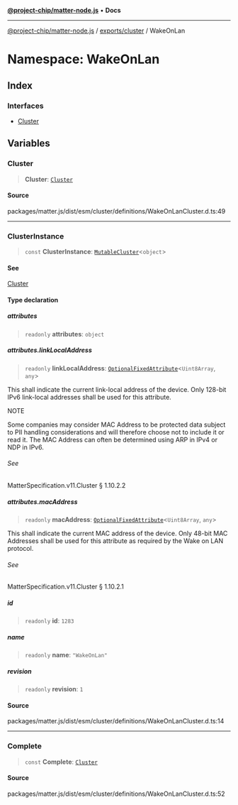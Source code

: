 [**@project-chip/matter-node.js**](../../../../README.md) • **Docs**

***

[@project-chip/matter-node.js](../../../../modules.md) / [exports/cluster](../../README.md) / WakeOnLan

# Namespace: WakeOnLan

## Index

### Interfaces

- [Cluster](interfaces/Cluster.md)

## Variables

### Cluster

> **Cluster**: [`Cluster`](interfaces/Cluster.md)

#### Source

packages/matter.js/dist/esm/cluster/definitions/WakeOnLanCluster.d.ts:49

***

### ClusterInstance

> `const` **ClusterInstance**: [`MutableCluster`](../../interfaces/MutableCluster.md)\<`object`\>

#### See

[Cluster](README.md#cluster)

#### Type declaration

##### attributes

> `readonly` **attributes**: `object`

##### attributes.linkLocalAddress

> `readonly` **linkLocalAddress**: [`OptionalFixedAttribute`](../../interfaces/OptionalFixedAttribute.md)\<`Uint8Array`, `any`\>

This shall indicate the current link-local address of the device. Only 128-bit IPv6 link-local addresses
shall be used for this attribute.

NOTE

Some companies may consider MAC Address to be protected data subject to PII handling considerations and
will therefore choose not to include it or read it. The MAC Address can often be determined using ARP in
IPv4 or NDP in IPv6.

###### See

MatterSpecification.v11.Cluster § 1.10.2.2

##### attributes.macAddress

> `readonly` **macAddress**: [`OptionalFixedAttribute`](../../interfaces/OptionalFixedAttribute.md)\<`Uint8Array`, `any`\>

This shall indicate the current MAC address of the device. Only 48-bit MAC Addresses shall be used for
this attribute as required by the Wake on LAN protocol.

###### See

MatterSpecification.v11.Cluster § 1.10.2.1

##### id

> `readonly` **id**: `1283`

##### name

> `readonly` **name**: `"WakeOnLan"`

##### revision

> `readonly` **revision**: `1`

#### Source

packages/matter.js/dist/esm/cluster/definitions/WakeOnLanCluster.d.ts:14

***

### Complete

> `const` **Complete**: [`Cluster`](interfaces/Cluster.md)

#### Source

packages/matter.js/dist/esm/cluster/definitions/WakeOnLanCluster.d.ts:52
